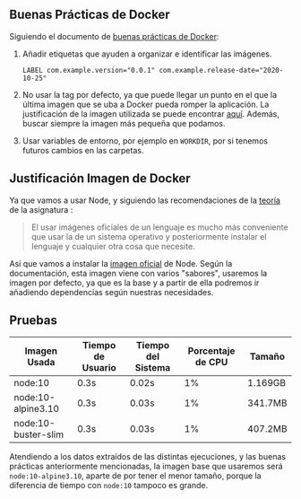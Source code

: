 ## Buenas Prácticas de Docker

Siguiendo el documento de [buenas prácticas de Docker](https://www.docker.com/blog/intro-guide-to-dockerfile-best-practices/):
1. Añadir etiquetas que ayuden a organizar e identificar las imágenes.
    ```
    LABEL com.example.version="0.0.1" com.example.release-date="2020-10-25"
    ```
2. No usar la tag por defecto, ya que puede llegar un punto en el que la última imagen que se uba a Docker pueda romper
la aplicación. La justificación de la imagen utilizada se puede encontrar [aquí](justificacion_imagen_docker). Además,
buscar siempre la imagen más pequeña que podamos.

3. Usar variables de entorno, por ejemplo en ```WORKDIR```, por si tenemos futuros cambios en las carpetas.

## Justificación Imagen de Docker

Ya que vamos a usar Node, y siguiendo las recomendaciones de la [teoría](http://jj.github.io/IV/documentos/temas/Contenedores)
de la asignatura : 

> El usar imágenes oficiales de un lenguaje es mucho más conveniente que usar la de un sistema operativo y
> posteriormente instalar el lenguaje y cualquier otra cosa que necesite.

Así que vamos a instalar la [imagen oficial](https://hub.docker.com/_/node) de Node. Según la documentación, esta imagen
viene con varios "sabores", usaremos la imagen por defecto, ya que es la base y a partir de ella podremos ir
añadiendo dependencias según nuestras necesidades.

## Pruebas

| Imagen Usada | Tiempo de Usuario | Tiempo del Sistema | Porcentaje de CPU | Tamaño |
| -- | -- | -- | -- | -- |
| node:10 | 0.3s | 0.02s | 1% | 1.169GB |
| node:10-alpine3.10 | 0.3s | 0.03s | 1% | 341.7MB |
| node:10-buster-slim | 0.3s | 0.03s | 1% | 407.2MB |

Atendiendo a los datos extraídos de las distintas ejecuciones, y las buenas prácticas anteriormente mencionadas,
la imagen base que usaremos será `node:10-alpine3.10`, aparte de por tener el menor tamaño, porque la diferencia
de tiempo con `node:10` tampoco es grande.
